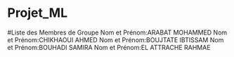 # Projet_ML
#Liste des Membres de Groupe
Nom et Prénom:ARABAT MOHAMMED
Nom et Prénom:CHIKHAOUI AHMED
Nom et Prénom:BOUJTATE IBTISSAM
Nom et Prénom:BOUHADI SAMIRA
Nom et Prénom:EL ATTRACHE RAHMAE




